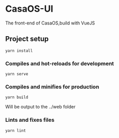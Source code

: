 <!--
 * @Author: JerryK
 * @Date: 2021-09-22 14:24:43
 * @LastEditors: JerryK
 * @LastEditTime: 2021-09-26 19:10:59
 * @Description: 
 * @FilePath: /CasaOS-UI/README.md
-->
# CasaOS-UI

The front-end of CasaOS,build with VueJS

## Project setup
```
yarn install
```

### Compiles and hot-reloads for development
```
yarn serve
```

### Compiles and minifies for production
```
yarn build
```
Will be output to the ../web folder

### Lints and fixes files
```
yarn lint
```